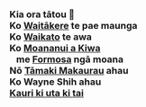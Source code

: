 ### Kia ora tātou :wave:<br />Ko [Waitākere](https://wayne-shih.github.io/wayne-shih/waitakere-ranges) te pae maunga<br />Ko [Waikato](https://wayne-shih.github.io/wayne-shih/waikato-river) te awa<br />Ko [Moananui a Kiwa](https://wayne-shih.github.io/wayne-shih/pacific-ocean) <br /> &ensp; me [Formosa](https://wayne-shih.github.io/wayne-shih/formosa-strait) ngā moana<br />Nō [Tāmaki Makaurau](https://wayne-shih.github.io/wayne-shih/maungakiekie) ahau<br />Ko Wayne Shih ahau<br />[Kauri ki uta ki tai](https://www.doc.govt.nz/nature/native-plants/kauri/)
